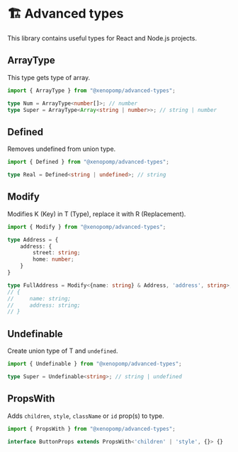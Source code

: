 # 🏗️ Advanced types

This library contains useful types for React and Node.js projects.

## ArrayType

This type gets type of array.

```ts
import { ArrayType } from "@xenopomp/advanced-types";

type Num = ArrayType<number[]>; // number
type Super = ArrayType<Array<string | number>>; // string | number
```

## Defined

Removes undefined from union type.

```ts
import { Defined } from "@xenopomp/advanced-types";

type Real = Defined<string | undefined>; // string
```

## Modify

Modifies K (Key) in T (Type), replace it with R (Replacement).

```ts
import { Modify } from "@xenopomp/advanced-types";

type Address = {
    address: {
        street: string;
        home: number;
    }
}

type FullAddress = Modify<{name: string} & Address, 'address', string>;
// {
//     name: string;
//     address: string;
// }
```

## Undefinable

Create union type of T and ``undefined``.

```ts
import { Undefinable } from "@xenopomp/advanced-types";

type Super = Undefinable<string>; // string | undefined
```

## PropsWith

Adds ``children``, ``style``, ``className`` or ``id`` prop(s) to type.

```ts
import { PropsWith } from "@xenopomp/advanced-types";

interface ButtonProps extends PropsWith<'children' | 'style', {}> {}
```
